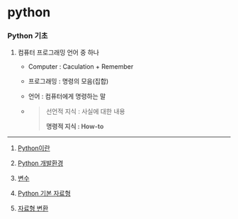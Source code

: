 # python



### Python 기초

1. 컴퓨터 프로그래밍 언어 중 하나

   - Computer : Caculation + Remember

   - 프로그래밍 : 명령의 모음(집합)

   - 언어 : 컴퓨터에게 명령하는 말

   - > 선언적 지식 : 사실에 대한 내용
     >
     > **명령적 지식 : How-to**

---

1. [Python이란](./python.md)
2. [Python 개발환경](./python2.md)

3. [변수](variable.md)

4. [Python 기본 자료형](./data_type)
5. [자료형 변환](./conversion)